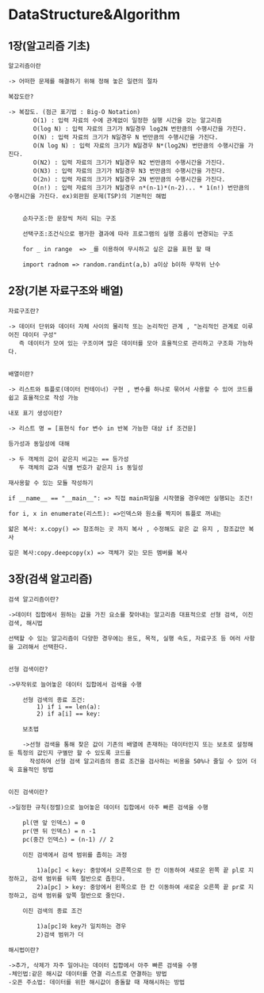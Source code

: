 # DataStructure&Algorithm
## 1장(알고리즘 기초)

    알고리즘이란
  
    -> 어떠한 문제를 해결하기 위해 정해 놓은 일련의 절차
    
    복잡도란?
    
    -> 복잡도. (점근 표기법 : Big-O Notation)
           O(1) : 입력 자료의 수에 관계없이 일정한 실행 시간을 갖는 알고리즘
           O(log N) : 입력 자료의 크기가 N일경우 log2N 번만큼의 수행시간을 가진다.
           O(N) : 입력 자료의 크기가 N일경우 N 번만큼의 수행시간을 가진다.
           O(N log N) : 입력 자료의 크기가 N일경우 N*(log2N) 번만큼의 수행시간을 가진다.
           O(N2) : 입력 자료의 크기가 N일경우 N2 번만큼의 수행시간을 가진다.
           O(N3) : 입력 자료의 크기가 N일경우 N3 번만큼의 수행시간을 가진다.
           O(2n) : 입력 자료의 크기가 N일경우 2N 번만큼의 수행시간을 가진다.
           O(n!) : 입력 자료의 크기가 N일경우 n*(n-1)*(n-2)... * 1(n!) 번만큼의 수행시간을 가진다. ex)외판원 문제(TSP)의 기본적인 해법

       
        순차구조:한 문장씩 처리 되는 구조

        선택구조:조건식으로 평가한 결과에 따라 프로그램의 실행 흐름이 변경되는 구조

        for _ in range  => _를 이용하여 무시하고 싶은 값을 표현 할 때
        
        import radnom => random.randint(a,b) a이상 b이하 무작위 난수 


## 2장(기본 자료구조와 배열)

    자료구조란?
    
    -> 데이터 단위와 데이터 자체 사이의 물리적 또는 논리적인 관계 , "논리적인 관계로 이루어진 데이터 구성"
       즉 데이터가 모여 있는 구조이며 많은 데이터를 모아 효율적으로 관리하고 구조화 가능하다.
    
    
    배열이란?
    
    -> 리스트와 튜플로(데이터 컨테이너) 구현 , 변수를 하나로 묶어서 사용할 수 있어 코드를 쉽고 효율적으로 작성 가능
    
    내포 표기 생성이란?
    
    -> 리스트 명 = [표현식 for 변수 in 반복 가능한 대상 if 조건문]

    등가성과 동일성에 대해
    
    -> 두 객체의 값이 같은지 비교는 == 등가성
       두 객체의 값과 식별 번호가 같은지 is 동일성
       
    재사용할 수 있는 모듈 작성하기
    
    if __name__ == "__main__": => 직접 main파일을 시작했을 경우에만 실행되는 조건!
    
    for i, x in enumerate(리스트): =>인덱스와 원소를 짝지어 튜플로 꺼내는 
    
    얇은 복사: x.copy() => 참조하는 곳 까지 복사 , 수정해도 같은 값 유지 , 참조값만 복사
    
    깊은 복사:copy.deepcopy(x) => 객체가 갖는 모든 멤버를 복사
    
    
## 3장(검색 알고리즘)
    
    검색 알고리즘이란?
    
    ->데이터 집합에서 원하는 값을 가진 요소를 찾아내는 알고리즘 대표적으로 선형 검색, 이진 검색, 해시법
    
    선택할 수 있는 알고리즘이 다양한 경우에는 용도, 목적, 실행 속도, 자료구조 등 여러 사항을 고려해서 선택한다.
    
    
    선형 검색이란?
    
    ->무작위로 늘어놓은 데이터 집합에서 검색을 수행
    
        선형 검색의 종료 조건:
            1) if i == len(a):
            2) if a[i] == key:
        
        보초법 
        
        ->선형 검색을 통해 찾은 값이 기존의 배열에 존재하는 데이터인지 또는 보초로 설정해둔 특정의 값인지 구별만 할 수 있도록 코드를 
          작성하여 선형 검색 알고리즘의 종료 조건을 검사하는 비용을 50%나 줄일 수 있어 더욱 효율적인 방법

    
    이진 검색이란?
    
    ->일정한 규칙(정렬)으로 늘어놓은 데이터 집합에서 아주 빠른 검색을 수행
        
        pl(맨 앞 인덱스) = 0
        pr(맨 뒤 인덱스) = n -1
        pc(중간 인덱스) = (n-1) // 2
        
        이진 검색에서 검색 범위를 좁히는 과정

            1)a[pc] < key: 중앙에서 오른쪽으로 한 칸 이동하여 새로운 왼쪽 끝 pl로 지정하고, 검색 범위를 뒤쪽 절반으로 좁힌다.
            2)a[pc] > key: 중앙에서 왼쪽으로 한 칸 이동하여 새로운 오른쪽 끝 pr로 지정하고, 검색 범위를 앞쪽 절반으로 줄인다.
        
        이진 검색의 종료 조건
        
            1)a[pc]와 key가 일치하는 경우
            2)검색 범위가 더 
    
    해시법이란?
    
    ->추가, 삭제가 자주 일어나는 데이터 집합에서 아주 빠른 검색을 수행
    -체인법:같은 해시값 데이터를 연결 리스트로 연결하는 방법
    -오픈 주소법: 데이터를 위한 해시값이 충돌할 때 재해시하는 방법
